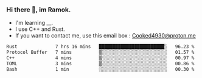 ### Hi there 👋, im Ramok.

- I'm learning __.
- I use C++ and Rust.
- If you want to contact me, use this email box : Cooked4930@proton.me

<!--START_SECTION:waka-->

```txt
Rust              7 hrs 16 mins   ████████████████████████░   96.23 %
Protocol Buffer   7 mins          ▒░░░░░░░░░░░░░░░░░░░░░░░░   01.57 %
C++               4 mins          ▒░░░░░░░░░░░░░░░░░░░░░░░░   00.97 %
TOML              3 mins          ▒░░░░░░░░░░░░░░░░░░░░░░░░   00.86 %
Bash              1 min           ░░░░░░░░░░░░░░░░░░░░░░░░░   00.30 %
```

<!--END_SECTION:waka-->
